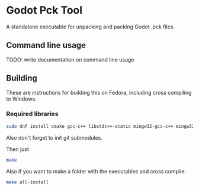 Godot Pck Tool
==============

A standalone executable for unpacking and packing Godot .pck files.

Command line usage
------------------

TODO: write documentation on command line usage

Building
--------

These are instructions for building this on Fedora, including cross compiling to Windows.

### Required libraries

```sh
sudo dnf install cmake gcc-c++ libstdc++-static mingw32-gcc-c++ mingw32-winpthreads-static
```

Also don't forget to init git submodules.

Then just
```sh
make
```

Also if you want to make a folder with the executables and cross compile:

```sh
make all-install
```
